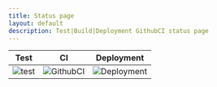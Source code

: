```yaml
---
title: Status page
layout: default
description: Test|Build|Deployment GithubCI status page
---
```


<center>
<table>
  <thead>
    <tr>
      <th><center>Test</center></th>
      <th><center>CI</center></th>
      <th><center>Deployment</center></th>
    </tr>
  </thead>
  <tbody>
    <tr>
      <td><center><img src="https://github.com/wryyyyyyyy/runner_one/workflows/test/badge.svg" alt="test" /></center></td>
      <td><center><img src="https://github.com/wryyyyyyyy/runner_one/workflows/CI/badge.svg" alt="GithubCI" /></center></td>
      <td><center><img src="https://github.com/wryyyyyyyy/runner_one/workflows/deploy/badge.svg" alt="Deployment" /></center></td>
    </tr>
  </tbody>
</table>
</center>
